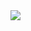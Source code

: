 <!--
**mongdamhwa/mongdamhwa** is a ✨ _special_ ✨ repository because its `README.md` (this file) appears on your GitHub profile.

Here are some ideas to get you started:

- 🔭 I’m currently working on ...
- 🌱 I’m currently learning ...
- 👯 I’m looking to collaborate on ...
- 🤔 I’m looking for help with ...
- 💬 Ask me about ...
- 📫 How to reach me: ...
- 😄 Pronouns: ...
- ⚡ Fun fact: ...
-->

<img src="https://capsule-render.vercel.app/api?type=venom&color=auto&height=300&section=header&text=Welcome%20to%20Mongdamhwa's%20Home!&fontSize=40&desc=ChungHui%20Han&animation=twinkling&descAlign=81&fontColor=000" />
